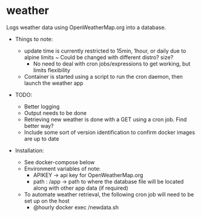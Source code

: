 # weather

Logs weather data using OpenWeatherMap.org into a database.

- Things to note:
	* update time is currently restricted to 15min, 1hour, or daily due to alpine limits
		~ Could be changed with different distro? size?
		+ No need to deal with cron jobs/expressions to get working, but limits flexibility
	* Container is started using a script to run the cron daemon, then launch the weather app

- TODO:
	* Better logging
	* Output needs to be done
	* Retrieving new weather is done with a GET using a cron job.  Find better way? 
	* Include some sort of version identification to confirm docker images are up to date

- Installation:
	* See docker-compose below
	* Environment variables of note:
		* APIKEY  		->  api key for OpenWeatherMap.org
		* path : /app	->	path to where the database file will be located along with other app data (if required)
	* To automate weather retrieval, the following cron job will need to be set up on the host 
		* @hourly docker exec /newdata.sh
